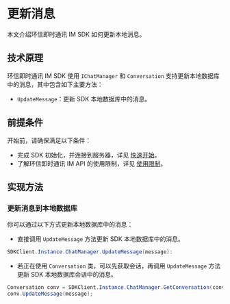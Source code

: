 # 更新消息

<Toc />

本文介绍环信即时通讯 IM SDK 如何更新本地消息。

## 技术原理

环信即时通讯 IM SDK 使用 `IChatManager` 和 `Conversation` 支持更新本地数据库中的消息，其中包含如下主要方法：

- `UpdateMessage`：更新 SDK 本地数据库中的消息。

## 前提条件

开始前，请确保满足以下条件：

- 完成 SDK 初始化，并连接到服务器，详见 [快速开始](quickstart.html)。
- 了解环信即时通讯 IM API 的使用限制，详见 [使用限制](/product/limitation.html)。

## 实现方法

### 更新消息到本地数据库

你可以通过以下方式更新本地数据库中的消息：

- 直接调用 `UpdateMessage` 方法更新 SDK 本地数据库中的消息。

```C#
SDKClient.Instance.ChatManager.UpdateMessage(message):
```

- 若正在使用 `Conversation` 类，可以先获取会话，再调用 `UpdateMessage` 方法更新 SDK 本地数据库会话中的消息。

```C#
Conversation conv = SDKClient.Instance.ChatManager.GetConversation(conversationId, type);
conv.UpdateMessage(message);
```

